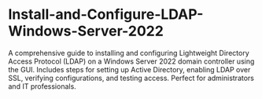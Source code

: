 # Install-and-Configure-LDAP-Windows-Server-2022
A comprehensive guide to installing and configuring Lightweight Directory Access Protocol (LDAP) on a Windows Server 2022 domain controller using the GUI. Includes steps for setting up Active Directory, enabling LDAP over SSL, verifying configurations, and testing access. Perfect for administrators and IT professionals.
